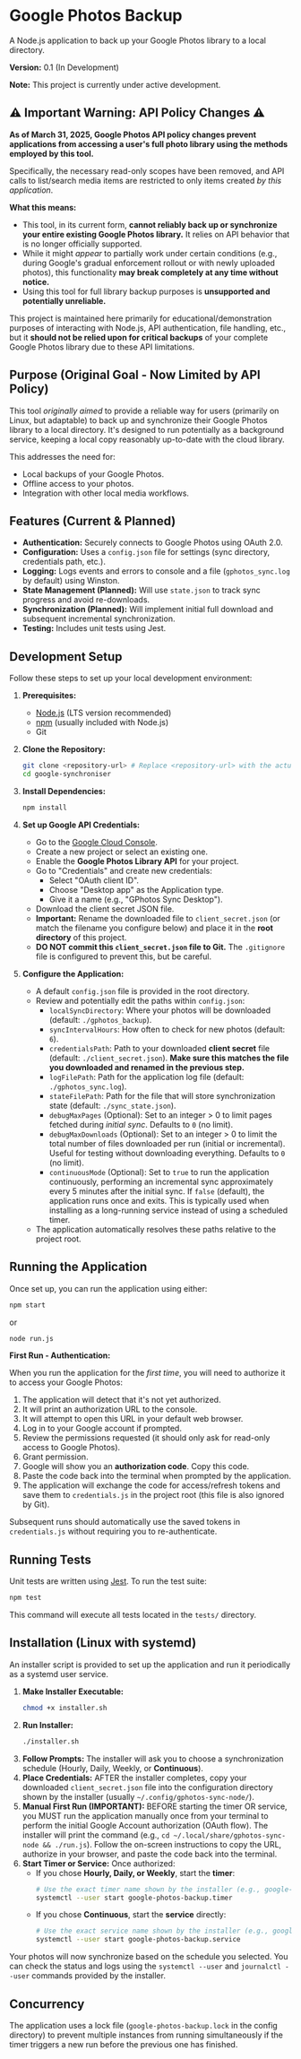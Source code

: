 # Google Photos Backup

A Node.js application to back up your Google Photos library to a local directory.

**Version:** 0.1 (In Development)

**Note:** This project is currently under active development.

## ⚠️ Important Warning: API Policy Changes ⚠️

**As of March 31, 2025, Google Photos API policy changes prevent applications from accessing a user's full photo library using the methods employed by this tool.** 

Specifically, the necessary read-only scopes have been removed, and API calls to list/search media items are restricted to only items created *by this application*.

**What this means:**
*   This tool, in its current form, **cannot reliably back up or synchronize your entire existing Google Photos library.** It relies on API behavior that is no longer officially supported.
*   While it might *appear* to partially work under certain conditions (e.g., during Google's gradual enforcement rollout or with newly uploaded photos), this functionality **may break completely at any time without notice.**
*   Using this tool for full library backup purposes is **unsupported and potentially unreliable.**

This project is maintained here primarily for educational/demonstration purposes of interacting with Node.js, API authentication, file handling, etc., but it **should not be relied upon for critical backups** of your complete Google Photos library due to these API limitations.

## Purpose (Original Goal - Now Limited by API Policy)

This tool *originally aimed* to provide a reliable way for users (primarily on Linux, but adaptable) to back up and synchronize their Google Photos library to a local directory. It's designed to run potentially as a background service, keeping a local copy reasonably up-to-date with the cloud library.

This addresses the need for:
*   Local backups of your Google Photos.
*   Offline access to your photos.
*   Integration with other local media workflows.

## Features (Current & Planned)

*   **Authentication:** Securely connects to Google Photos using OAuth 2.0.
*   **Configuration:** Uses a `config.json` file for settings (sync directory, credentials path, etc.).
*   **Logging:** Logs events and errors to console and a file (`gphotos_sync.log` by default) using Winston.
*   **State Management (Planned):** Will use `state.json` to track sync progress and avoid re-downloads.
*   **Synchronization (Planned):** Will implement initial full download and subsequent incremental synchronization.
*   **Testing:** Includes unit tests using Jest.

## Development Setup

Follow these steps to set up your local development environment:

1.  **Prerequisites:**
    *   [Node.js](https://nodejs.org/) (LTS version recommended)
    *   [npm](https://www.npmjs.com/) (usually included with Node.js)
    *   Git

2.  **Clone the Repository:**
    ```bash
    git clone <repository-url> # Replace <repository-url> with the actual Git URL
    cd google-synchroniser
    ```

3.  **Install Dependencies:**
    ```bash
    npm install
    ```

4.  **Set up Google API Credentials:**
    *   Go to the [Google Cloud Console](https://console.cloud.google.com/).
    *   Create a new project or select an existing one.
    *   Enable the **Google Photos Library API** for your project.
    *   Go to "Credentials" and create new credentials:
        *   Select "OAuth client ID".
        *   Choose "Desktop app" as the Application type.
        *   Give it a name (e.g., "GPhotos Sync Desktop").
    *   Download the client secret JSON file.
    *   **Important:** Rename the downloaded file to `client_secret.json` (or match the filename you configure below) and place it in the **root directory** of this project.
    *   **DO NOT commit this `client_secret.json` file to Git.** The `.gitignore` file is configured to prevent this, but be careful.

5.  **Configure the Application:**
    *   A default `config.json` file is provided in the root directory.
    *   Review and potentially edit the paths within `config.json`:
        *   `localSyncDirectory`: Where your photos will be downloaded (default: `./gphotos_backup`).
        *   `syncIntervalHours`: How often to check for new photos (default: `6`).
        *   `credentialsPath`: Path to your downloaded **client secret** file (default: `./client_secret.json`). **Make sure this matches the file you downloaded and renamed in the previous step.**
        *   `logFilePath`: Path for the application log file (default: `./gphotos_sync.log`).
        *   `stateFilePath`: Path for the file that will store synchronization state (default: `./sync_state.json`).
        *   `debugMaxPages` (Optional): Set to an integer > 0 to limit pages fetched during *initial sync*. Defaults to `0` (no limit).
        *   `debugMaxDownloads` (Optional): Set to an integer > 0 to limit the total number of files downloaded per run (initial or incremental). Useful for testing without downloading everything. Defaults to `0` (no limit).
        *   `continuousMode` (Optional): Set to `true` to run the application continuously, performing an incremental sync approximately every 5 minutes after the initial sync. If `false` (default), the application runs once and exits. This is typically used when installing as a long-running service instead of using a scheduled timer.
    *   The application automatically resolves these paths relative to the project root.

## Running the Application

Once set up, you can run the application using either:

```bash
npm start
```

or

```bash
node run.js
```

**First Run - Authentication:**

When you run the application for the *first time*, you will need to authorize it to access your Google Photos:

1.  The application will detect that it's not yet authorized.
2.  It will print an authorization URL to the console.
3.  It will attempt to open this URL in your default web browser.
4.  Log in to your Google account if prompted.
5.  Review the permissions requested (it should only ask for read-only access to Google Photos).
6.  Grant permission.
7.  Google will show you an **authorization code**. Copy this code.
8.  Paste the code back into the terminal when prompted by the application.
9.  The application will exchange the code for access/refresh tokens and save them to `credentials.js` in the project root (this file is also ignored by Git).

Subsequent runs should automatically use the saved tokens in `credentials.js` without requiring you to re-authenticate.

## Running Tests

Unit tests are written using [Jest](https://jestjs.io/). To run the test suite:

```bash
npm test
```

This command will execute all tests located in the `tests/` directory.

## Installation (Linux with systemd)

An installer script is provided to set up the application and run it periodically as a systemd user service.

1.  **Make Installer Executable:**
    ```bash
    chmod +x installer.sh
    ```
2.  **Run Installer:**
    ```bash
    ./installer.sh
    ```
3.  **Follow Prompts:** The installer will ask you to choose a synchronization schedule (Hourly, Daily, Weekly, or **Continuous**).
4.  **Place Credentials:** AFTER the installer completes, copy your downloaded `client_secret.json` file into the configuration directory shown by the installer (usually `~/.config/gphotos-sync-node/`).
5.  **Manual First Run (IMPORTANT):** BEFORE starting the timer OR service, you MUST run the application manually once from your terminal to perform the initial Google Account authorization (OAuth flow). The installer will print the command (e.g., `cd ~/.local/share/gphotos-sync-node && ./run.js`). Follow the on-screen instructions to copy the URL, authorize in your browser, and paste the code back into the terminal.
6.  **Start Timer or Service:** Once authorized:
    *   If you chose **Hourly, Daily, or Weekly**, start the **timer**: 
        ```bash
        # Use the exact timer name shown by the installer (e.g., google-photos-backup.timer)
        systemctl --user start google-photos-backup.timer
        ```
    *   If you chose **Continuous**, start the **service** directly:
        ```bash
        # Use the exact service name shown by the installer (e.g., google-photos-backup.service)
        systemctl --user start google-photos-backup.service
        ```

Your photos will now synchronize based on the schedule you selected. You can check the status and logs using the `systemctl --user` and `journalctl --user` commands provided by the installer.

## Concurrency

The application uses a lock file (`google-photos-backup.lock` in the config directory) to prevent multiple instances from running simultaneously if the timer triggers a new run before the previous one has finished. 